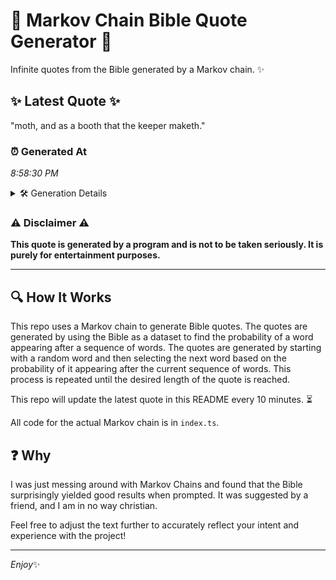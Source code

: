 # 📖 Markov Chain Bible Quote Generator 📖

Infinite quotes from the Bible generated by a Markov chain. ✨

## ✨ Latest Quote ✨
"moth, and as a booth that the keeper maketh."

### ⏰ Generated At
*8:58:30 PM*

<details>
    <summary>🛠️ Generation Details</summary>
    <p>
        <strong>🌱 Seed:</strong> moth,<br>
        <strong>🔄 Iterations:</strong> 8<br>
        <strong>📜 Context History:</strong><br>[ moth, ]: and<br>[ moth,, and ]: as<br>[ moth,, and, as ]: a<br>[ moth,, and, as, a ]: booth<br>[ moth,, and, as, a, booth ]: that<br>[ moth,, and, as, a, booth, that ]: the<br>[ and, as, a, booth, that, the ]: keeper<br>[ as, a, booth, that, the, keeper ]: maketh.<br>
    </p>
</details>

### ⚠️ Disclaimer ⚠️
**This quote is generated by a program and is not to be taken seriously. It is purely for entertainment purposes.**

---

## 🔍 How It Works

This repo uses a Markov chain to generate Bible quotes. The quotes are generated by using the Bible as a dataset to find the probability of a word appearing after a sequence of words. The quotes are generated by starting with a random word and then selecting the next word based on the probability of it appearing after the current sequence of words. This process is repeated until the desired length of the quote is reached.

This repo will update the latest quote in this README every 10 minutes. ⏳

All code for the actual Markov chain is in `index.ts`.

## ❓ Why

I was just messing around with Markov Chains and found that the Bible surprisingly yielded good results when prompted. 
It was suggested by a friend, and I am in no way christian.

Feel free to adjust the text further to accurately reflect your intent and experience with the project!

---

*Enjoy*✨
